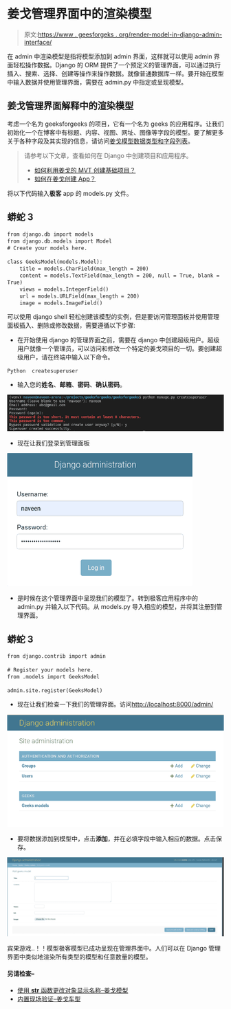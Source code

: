# 姜戈管理界面中的渲染模型

> 原文:[https://www . geesforgeks . org/render-model-in-django-admin-interface/](https://www.geeksforgeeks.org/render-model-in-django-admin-interface/)

在 admin 中渲染模型是指将模型添加到 admin 界面，这样就可以使用 admin 界面轻松操作数据。Django 的 ORM 提供了一个预定义的管理界面，可以通过执行插入、搜索、选择、创建等操作来操作数据。就像普通数据库一样。要开始在模型中输入数据并使用管理界面，需要在 admin.py 中指定或呈现模型。

## 姜戈管理界面解释中的渲染模型

考虑一个名为 geeksforgeeks 的项目，它有一个名为 geeks 的应用程序。让我们初始化一个在博客中有标题、内容、视图、网址、图像等字段的模型。要了解更多关于各种字段及其实现的信息，请访问[姜戈模型数据类型和字段列表](https://www.geeksforgeeks.org/django-model-data-types-and-fields-list/)。

> 请参考以下文章，查看如何在 Django 中创建项目和应用程序。
> 
> *   [如何利用姜戈的 MVT 创建基础项目？](https://www.geeksforgeeks.org/how-to-create-a-basic-project-using-mvt-in-django/)
> *   [如何在姜戈创建 App？](https://www.geeksforgeeks.org/how-to-create-an-app-in-django/)

将以下代码输入**极客** app 的 models.py 文件。

## 蟒蛇 3

```
from django.db import models
from django.db.models import Model
# Create your models here.

class GeeksModel(models.Model):
    title = models.CharField(max_length = 200)
    content = models.TextField(max_length = 200, null = True, blank = True)
    views = models.IntegerField()
    url = models.URLField(max_length = 200)
    image = models.ImageField()
```

可以使用 django shell 轻松创建该模型的实例，但是要访问管理面板并使用管理面板插入、删除或修改数据，需要遵循以下步骤:

*   在开始使用 django 的管理界面之前，需要在 django 中创建超级用户。超级用户就像一个管理员，可以访问和修改一个特定的姜戈项目的一切。要创建超级用户，请在终端中输入以下命令。

```
Python  createsuperuser
```

*   输入您的**姓名**、**邮箱**、**密码**、**确认密码**。

![render-model-in-admin](img/1e57a9114bc425cca099b58da76b32b7.png)

*   现在让我们登录到管理面板

![log-in-django-admin-models](img/268ce052ba7e0aad9fb267d082d91d8c.png)

*   是时候在这个管理界面中呈现我们的模型了。转到极客应用程序中的 admin.py 并输入以下代码。从 models.py 导入相应的模型，并将其注册到管理界面。

## 蟒蛇 3

```
from django.contrib import admin

# Register your models here.
from .models import GeeksModel

admin.site.register(GeeksModel)
```

*   现在让我们检查一下我们的管理界面。访问[http://localhost:8000/admin/](http://localhost:8000/admin/)

![render-django-admin-interface-models](img/8d0391b55e1585c8b1308d36b3ab3ffb.png)

*   要将数据添加到模型中，点击**添加**，并在必填字段中输入相应的数据。点击保存。

![render-admin-django-models](img/ee2a839e57590c34c47e323672bd4bea.png)

宾果游戏..！！模型极客模型已成功呈现在管理界面中。人们可以在 Django 管理界面中类似地渲染所有类型的模型和任意数量的模型。

#### 另请检查–

*   [使用 __str__ 函数更改对象显示名称–姜戈模型](https://www.geeksforgeeks.org/change-object-display-name-using-__str__-function-django-models-python/)
*   [内置现场验证–姜戈车型](https://www.geeksforgeeks.org/built-in-field-validations-django-models/)